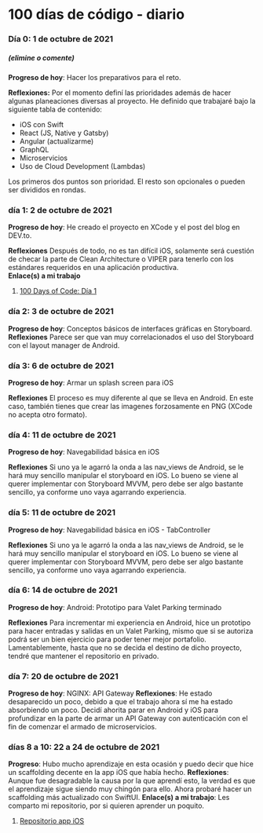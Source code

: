# 100 días de código - diario

### Día 0: 1 de octubre de 2021

##### (elimine o comente)

**Progreso de hoy**: Hacer los preparativos para el reto.

**Reflexiones:** Por el momento definí las prioridades además de hacer algunas planeaciones diversas al proyecto. He definido que trabajaré bajo la siguiente tabla de contenido:
* iOS con Swift
* React (JS, Native y Gatsby)
* Angular (actualizarme)
* GraphQL
* Microservicios
* Uso de Cloud Development (Lambdas)

Los primeros dos puntos son prioridad. El resto son opcionales o pueden ser divididos en rondas.

### día 1: 2 de octubre de 2021

**Progreso de hoy**: He creado el proyecto en XCode y el post del blog en DEV.to.

**Reflexiones** Después de todo, no es tan difícil iOS, solamente será cuestión de checar la parte de Clean Architecture o VIPER para tenerlo con los estándares requeridos en una aplicación productiva.  
**Enlace(s) a mi trabajo**

1.  [100 Days of Code: Día 1](https://dev.to/rzerostern/100-days-of-code-dia-1-4oco)

### día 2: 3 de octubre de 2021

**Progreso de hoy**: Conceptos básicos de interfaces gráficas en Storyboard.
**Reflexiones** Parece ser que van muy correlacionados el uso del Storyboard con el layout manager de Android.

### día 3: 6 de octubre de 2021

**Progreso de hoy**: Armar un splash screen para iOS

**Reflexiones** El proceso es muy diferente al que se lleva en Android. En este caso, también tienes que crear las imagenes forzosamente en PNG (XCode no acepta otro formato).

### día 4: 11 de octubre de 2021

**Progreso de hoy**: Navegabilidad básica en iOS

**Reflexiones** Si uno ya le agarró la onda a las nav_views de Android, se le hará muy sencillo manipular el storyboard en iOS. Lo bueno se viene al querer implementar con Storyboard MVVM, pero debe ser algo bastante sencillo, ya conforme uno vaya agarrando experiencia.

### día 5: 11 de octubre de 2021

**Progreso de hoy**: Navegabilidad básica en iOS - TabController

**Reflexiones** Si uno ya le agarró la onda a las nav_views de Android, se le hará muy sencillo manipular el storyboard en iOS. Lo bueno se viene al querer implementar con Storyboard MVVM, pero debe ser algo bastante sencillo, ya conforme uno vaya agarrando experiencia.

### día 6: 14 de octubre de 2021

**Progreso de hoy**: Android: Prototipo para Valet Parking terminado

**Reflexiones** Para incrementar mi experiencia en Android, hice un prototipo para hacer entradas y salidas en un Valet Parking, mismo que si se autoriza podrá ser un bien ejercicio para poder tener mejor portafolio. Lamentablemente, hasta que no se decida el destino de dicho proyecto, tendré que mantener el repositorio en privado.

### día 7: 20 de octubre de 2021
**Progreso de hoy**: NGINX: API Gateway
**Reflexiones**: He estado desaparecido un poco, debido a que el trabajo ahora sí me ha estado absorbiendo un poco. Decidí ahorita parar en Android y iOS para profundizar en la parte de armar un API Gateway con autenticación con el fin de comenzar el armado de microservicios.

### días 8 a 10: 22 a 24 de octubre de 2021
**Progreso**: Hubo mucho aprendizaje en esta ocasión y puedo decir que hice un scaffolding decente en la app iOS que había hecho.
**Reflexiones**: Aunque fue desagradable la causa por la que aprendí esto, la verdad es que el aprendizaje sigue siendo muy chingón para ello. Ahora probaré hacer un scaffolding más actualizado con SwiftUI.
**Enlace(s) a mi trabajo**: Les comparto mi repositorio, por si quieren aprender un poquito.

1.  [Repositorio app iOS](https://github.com/RZEROSTERN/super-app-ios)
